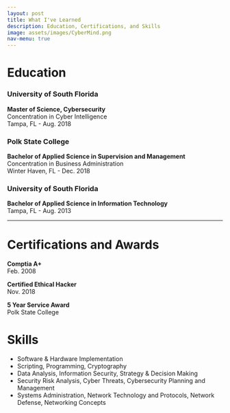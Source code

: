 ```yaml
---
layout: post
title: What I've Learned
description: Education, Certifications, and Skills
image: assets/images/CyberMind.png
nav-menu: true
---
```

  <div class="content">
  <h1>Education</h1>
  <h3>University of South Florida</h3>
  <p><b>Master of Science, Cybersecurity </b><br> Concentration in Cyber Intelligence <br>Tampa, FL - Aug. 2018</p>
    <h3>Polk State College</h3>
  <p><b>Bachelor of Applied Science in Supervision and Management</b><br>Concentration in Business Administration <br>Winter Haven, FL - Dec. 2018</p>
    <h3>University of South Florida</h3>
  <p><b>Bachelor of Applied Science in Information Technology</b><br>Tampa, FL - Aug. 2013</p>
<hr>
  <h1> Certifications and Awards</h1>
  <p><b>Comptia A+</b><br>Feb. 2008</p>
  <p><b>Certified Ethical Hacker</b><br>Nov. 2018</p>
  <p><b>5 Year Service Award</b><br>Polk State College</p>
  
          
<h1>Skills</h1>
<ul>
    <li>Software & Hardware Implementation </li>
    <li>Scripting, Programming, Cryptography </li>
    <li>Data Analysis, Information Security, Strategy & Decision Making</li>
    <li>Security Risk Analysis, Cyber Threats, Cybersecurity Planning and Management</li>
    <li>Systems Administration,  Network Technology and Protocols, Network Defense, Networking Concepts</li>
</ul>
